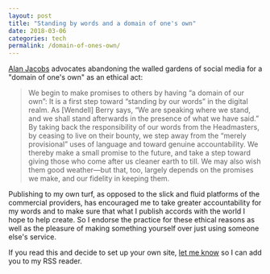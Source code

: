 ```yaml
---
layout: post
title: "Standing by words and a domain of one's own"
date: 2018-03-06
categories: tech
permalink: /domain-of-ones-own/
---
```


[Alan Jacobs](http://www.iasc-culture.org/THR/THR_article_2018_Spring_Jacobs.php) advocates abandoning the walled gardens of social media for a "domain of one's own" as an ethical act:

> We begin to make promises to others by having “a domain of our own”: It is a first step toward “standing by our words” in the digital realm. As [Wendell] Berry says, “We are speaking where we stand, and we shall stand afterwards in the presence of what we have said.” By taking back the responsibility of our words from the Headmasters, by ceasing to live on their bounty, we step away from the “merely provisional” uses of language and toward genuine accountability. We thereby make a small promise to the future, and take a step toward giving those who come after us cleaner earth to till. We may also wish them good weather—but that, too, largely depends on the promises we make, and our fidelity in keeping them.

Publishing to my own turf, as opposed to the slick and fluid platforms of the commercial providers, has encouraged me to take greater accountability for my words and to make sure that what I publish accords with the world I hope to help create. So I endorse the practice for these ethical reasons as well as the pleasure of making something yourself over just using someone else's service.

If you read this and decide to set up your own site, [let me know](mailto:mm@matt-miller.org) so I can add you to my RSS reader.